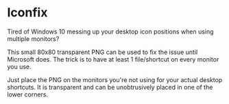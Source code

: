 # Iconfix

Tired of Windows 10 messing up your desktop icon positions when using multiple monitors?

This small 80x80 transparent PNG can be used to fix the issue until Microsoft does. The trick is to have at least 1 file/shortcut on every monitor you use.

Just place the PNG on the monitors you're not using for your actual desktop shortcuts. It is transparent and can be unobtrusively placed in one of the lower corners.

